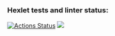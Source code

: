 ### Hexlet tests and linter status:
[![Actions Status](https://github.com/Antuan555/frontend-project-44/actions/workflows/hexlet-check.yml/badge.svg)](https://github.com/Antuan555/frontend-project-44/actions)
<a href="https://codeclimate.com/github/Antuan555/frontend-project-44/maintainability"><img src="https://api.codeclimate.com/v1/badges/586e7ca54adf0bcb3f4c/maintainability" /></a>